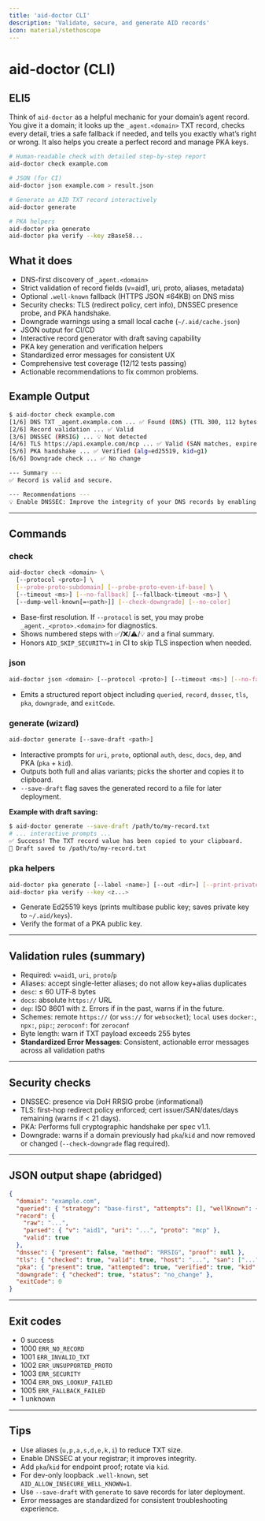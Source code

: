 ```yaml
---
title: 'aid-doctor CLI'
description: 'Validate, secure, and generate AID records'
icon: material/stethoscope
---
```


# aid-doctor (CLI)

## ELI5

Think of `aid-doctor` as a helpful mechanic for your domain’s agent record. You give it a domain; it looks up the `_agent.<domain>` TXT record, checks every detail, tries a safe fallback if needed, and tells you exactly what’s right or wrong. It also helps you create a perfect record and manage PKA keys.

```bash
# Human-readable check with detailed step-by-step report
aid-doctor check example.com

# JSON (for CI)
aid-doctor json example.com > result.json

# Generate an AID TXT record interactively
aid-doctor generate

# PKA helpers
aid-doctor pka generate
aid-doctor pka verify --key zBase58...
```

## What it does

- DNS-first discovery of `_agent.<domain>`
- Strict validation of record fields (v=aid1, uri, proto, aliases, metadata)
- Optional `.well-known` fallback (HTTPS JSON ≤64KB) on DNS miss
- Security checks: TLS (redirect policy, cert info), DNSSEC presence probe, and PKA handshake.
- Downgrade warnings using a small local cache (`~/.aid/cache.json`)
- JSON output for CI/CD
- Interactive record generator with draft saving capability
- PKA key generation and verification helpers
- Standardized error messages for consistent UX
- Comprehensive test coverage (12/12 tests passing)
- Actionable recommendations to fix common problems.

## Example Output

```bash
$ aid-doctor check example.com
[1/6] DNS TXT _agent.example.com ... ✅ Found (DNS) (TTL 300, 112 bytes)
[2/6] Record validation ... ✅ Valid
[3/6] DNSSEC (RRSIG) ... 💡 Not detected
[4/6] TLS https://api.example.com/mcp ... ✅ Valid (SAN matches, expires in 84 days)
[5/6] PKA handshake ... ✅ Verified (alg=ed25519, kid=g1)
[6/6] Downgrade check ... ✅ No change

--- Summary ---
✅ Record is valid and secure.

--- Recommendations ---
💡 Enable DNSSEC: Improve the integrity of your DNS records by enabling DNSSEC at your domain registrar.
```

---

## Commands

### check

```bash
aid-doctor check <domain> \
  [--protocol <proto>] \
  [--probe-proto-subdomain] [--probe-proto-even-if-base] \
  [--timeout <ms>] [--no-fallback] [--fallback-timeout <ms>] \
  [--dump-well-known[=<path>]] [--check-downgrade] [--no-color]
```

- Base-first resolution. If `--protocol` is set, you may probe `_agent._<proto>.<domain>` for diagnostics.
- Shows numbered steps with ✅/❌/⚠️/💡 and a final summary.
- Honors `AID_SKIP_SECURITY=1` in CI to skip TLS inspection when needed.

### json

```bash
aid-doctor json <domain> [--protocol <proto>] [--timeout <ms>] [--no-fallback] [--fallback-timeout <ms>]
```

- Emits a structured report object including `queried`, `record`, `dnssec`, `tls`, `pka`, `downgrade`, and `exitCode`.

### generate (wizard)

```bash
aid-doctor generate [--save-draft <path>]
```

- Interactive prompts for `uri`, `proto`, optional `auth`, `desc`, `docs`, `dep`, and PKA (`pka` + `kid`).
- Outputs both full and alias variants; picks the shorter and copies it to clipboard.
- `--save-draft` flag saves the generated record to a file for later deployment.

**Example with draft saving:**

```bash
$ aid-doctor generate --save-draft /path/to/my-record.txt
# ... interactive prompts ...
✅ Success! The TXT record value has been copied to your clipboard.
💾 Draft saved to /path/to/my-record.txt
```

### pka helpers

```bash
aid-doctor pka generate [--label <name>] [--out <dir>] [--print-private]
aid-doctor pka verify --key <z...>
```

- Generate Ed25519 keys (prints multibase public key; saves private key to `~/.aid/keys`).
- Verify the format of a PKA public key.

---

## Validation rules (summary)

- Required: `v=aid1`, `uri`, `proto`/`p`
- Aliases: accept single-letter aliases; do not allow key+alias duplicates
- `desc`: ≤ 60 UTF‑8 bytes
- `docs`: absolute `https://` URL
- `dep`: ISO 8601 with `Z`. Errors if in the past, warns if in the future.
- Schemes: remote `https://` (or `wss://` for `websocket`); `local` uses `docker:`, `npx:`, `pip:`; `zeroconf:` for `zeroconf`
- Byte length: warn if TXT payload exceeds 255 bytes
- **Standardized Error Messages**: Consistent, actionable error messages across all validation paths

---

## Security checks

- DNSSEC: presence via DoH RRSIG probe (informational)
- TLS: first-hop redirect policy enforced; cert issuer/SAN/dates/days remaining (warns if < 21 days).
- PKA: Performs full cryptographic handshake per spec v1.1.
- Downgrade: warns if a domain previously had `pka`/`kid` and now removed or changed (`--check-downgrade` flag required).

---

## JSON output shape (abridged)

```json
{
  "domain": "example.com",
  "queried": { "strategy": "base-first", "attempts": [], "wellKnown": {} },
  "record": {
    "raw": "...",
    "parsed": { "v": "aid1", "uri": "...", "proto": "mcp" },
    "valid": true
  },
  "dnssec": { "present": false, "method": "RRSIG", "proof": null },
  "tls": { "checked": true, "valid": true, "host": "...", "san": ["..."], "daysRemaining": 84 },
  "pka": { "present": true, "attempted": true, "verified": true, "kid": "g1" },
  "downgrade": { "checked": true, "status": "no_change" },
  "exitCode": 0
}
```

---

## Exit codes

- 0 success
- 1000 `ERR_NO_RECORD`
- 1001 `ERR_INVALID_TXT`
- 1002 `ERR_UNSUPPORTED_PROTO`
- 1003 `ERR_SECURITY`
- 1004 `ERR_DNS_LOOKUP_FAILED`
- 1005 `ERR_FALLBACK_FAILED`
- 1 unknown

---

## Tips

- Use aliases (`u,p,a,s,d,e,k,i`) to reduce TXT size.
- Enable DNSSEC at your registrar; it improves integrity.
- Add `pka`/`kid` for endpoint proof; rotate via `kid`.
- For dev-only loopback `.well-known`, set `AID_ALLOW_INSECURE_WELL_KNOWN=1`.
- Use `--save-draft` with `generate` to save records for later deployment.
- Error messages are standardized for consistent troubleshooting experience.
